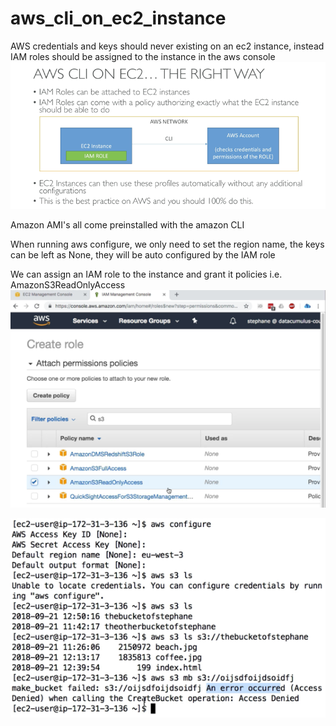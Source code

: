 # aws_cli_on_ec2_instance

AWS credentials and keys should never existing on an ec2 instance, instead IAM roles should be assigned to the instance in the aws console
![aws_cli_on_ec2](aws_cli_on_ec2.png)

Amazon AMI's all come preinstalled with the amazon CLI

When running aws configure, we only need to set the region name, the keys can be left as None, they will be auto configured by the IAM role

We can assign an IAM role to the instance and grant it policies i.e. AmazonS3ReadOnlyAccess
![policys](policys.png)

![after_iam_role_assigned](after_iam_role_assigned.png)

